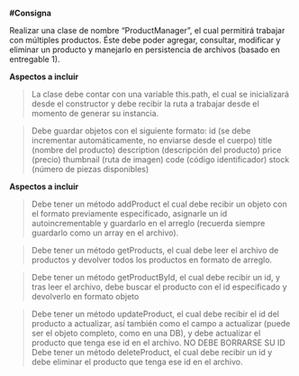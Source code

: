 **#Consigna**

Realizar una clase de nombre “ProductManager”, el cual permitirá trabajar con múltiples productos. Éste debe poder agregar, 
consultar, modificar y eliminar un producto y manejarlo en persistencia de archivos (basado en entregable 1).


**Aspectos a incluir**

>La clase debe contar con una variable this.path, el cual se inicializará desde el constructor y debe recibir 
la ruta a trabajar desde el momento de generar su instancia.


>Debe guardar objetos con el siguiente formato:
id (se debe incrementar automáticamente, no enviarse desde el cuerpo)
title (nombre del producto)
description (descripción del producto)
price (precio)
thumbnail (ruta de imagen)
code (código identificador)
stock (número de piezas disponibles)


**Aspectos a incluir**

>Debe tener un método addProduct el cual debe recibir un objeto con el formato previamente especificado, 
asignarle un id autoincrementable y guardarlo en el arreglo (recuerda siempre guardarlo como un array en el archivo).

>Debe tener un método getProducts, el cual debe leer el archivo de productos y devolver todos los productos en formato de arreglo.

>Debe tener un método getProductById, el cual debe recibir un id, y tras leer el archivo, debe buscar el producto con el id 
especificado y devolverlo en formato objeto


>Debe tener un método updateProduct, el cual debe recibir el id del producto a actualizar, así también como el campo 
a actualizar (puede ser el objeto completo, como en una DB), y debe actualizar el producto que tenga ese id en el archivo. NO DEBE BORRARSE SU ID 
Debe tener un método deleteProduct, el cual debe recibir un id y debe eliminar el producto que tenga ese id en el archivo.
